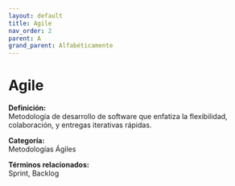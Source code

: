 ```yaml
---
layout: default
title: Agile
nav_order: 2
parent: A
grand_parent: Alfabéticamente
---
```


# Agile

**Definición:**  
Metodología de desarrollo de software que enfatiza la flexibilidad, colaboración, y entregas iterativas rápidas.

**Categoría:**  
Metodologías Ágiles  

  


**Términos relacionados:**  
Sprint, Backlog
